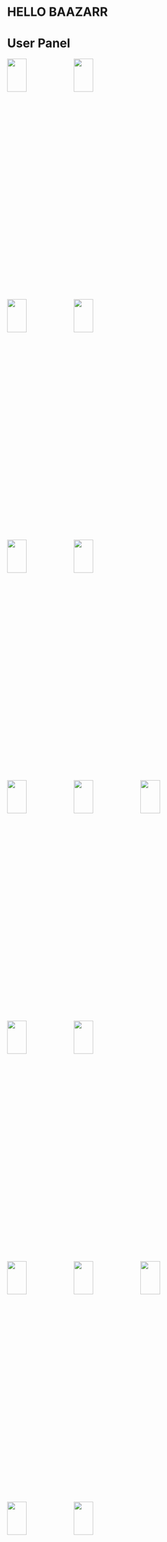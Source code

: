 # HELLO BAAZARR
 
# User Panel
<img width=30% height=14% src="https://user-images.githubusercontent.com/62088928/199611957-d664bf1c-b0fc-4924-9364-832f684be139.jpg">   <img width=30% height=14% src="https://user-images.githubusercontent.com/62088928/199612014-fcede28f-2cd5-4841-a50e-c886d73507ee.jpg">

<img width=30% height=14% src="https://user-images.githubusercontent.com/62088928/199612170-4cff30fa-9405-4c06-93f8-5b961a379feb.jpg">  <img width=30% height=14% src="https://user-images.githubusercontent.com/62088928/199612264-c2b97013-26cf-41a4-b275-7597780d1f2f.jpg">

<img width=30% height=14% src="https://user-images.githubusercontent.com/62088928/199612301-77d9cac6-5ec0-4a94-b44f-195c35008865.jpg">  <img width=30% height=14% src="https://user-images.githubusercontent.com/62088928/199612328-c61b48a9-6ade-4b37-b594-acecc266c15a.jpg">  

<img width=30% height=14% src="https://user-images.githubusercontent.com/62088928/199612389-28ac5214-3668-4363-b182-c722c89c7b15.jpg"> <img width=30% height=14% src="https://user-images.githubusercontent.com/62088928/199612446-e415fa8c-688c-45db-b7ca-0a6203d71340.jpg">  <img width=30% height=14% src="https://user-images.githubusercontent.com/62088928/199614342-eb9cc8de-e35e-438f-aa70-a8070a550c7f.jpg">

<img width=30% height=14% src="https://user-images.githubusercontent.com/62088928/199612521-4ade6b75-6b6f-4ecc-b807-173d2945f388.jpg">  <img width=30% height=14% src="https://user-images.githubusercontent.com/62088928/199612579-632818f0-1389-49f0-9a74-4d8b59c3695f.jpg"> 

<img width=30% height=14% src="https://user-images.githubusercontent.com/62088928/199612633-20edaccb-39ac-48d6-ab3d-4b4f31971c2b.jpg">  <img width=30% height=14% src="https://user-images.githubusercontent.com/62088928/199612956-df76cd11-9b0d-4108-b32b-306a6597c26f.jpg"> <img width=30% height=14% src="https://user-images.githubusercontent.com/62088928/199613345-a1e17d79-43db-4f82-b38d-766b7985018a.jpg">

<img width=30% height=14% src="https://user-images.githubusercontent.com/62088928/199613063-212a29b0-c996-4e32-893a-e69b9ba238d4.jpg">  <img width=30% height=14% src="https://user-images.githubusercontent.com/62088928/199613094-73fadf7a-7be3-4112-bb49-9107b08a1ee7.jpg">


# Admin Panel

<img width=30% height=14% src="https://user-images.githubusercontent.com/62088928/199613176-3d9bae4a-2c9a-461c-a761-7f0db9bee446.jpg"> <img width=30% height=14% src="https://user-images.githubusercontent.com/62088928/199613385-d8d76e1a-fd26-4cc9-8085-b6bb0ac0a844.jpg">  <img width=30% height=14% src="https://user-images.githubusercontent.com/62088928/199613424-b9a4db72-8a87-4ee0-8933-6296e69f86c2.jpg">

<img width=30% height=14% src="https://user-images.githubusercontent.com/62088928/199613485-9b59b1bf-9ec5-46c6-955a-8b272305e4eb.jpg">  <img width=30% height=14% src="https://user-images.githubusercontent.com/62088928/199613515-94b9529c-01d9-4dbf-987a-05171a83af73.jpg">

demo: https://www.loom.com/share/c80adedf6b4f48c7a10d8c937fa11d6a
